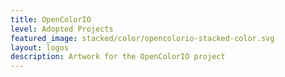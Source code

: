 ```yaml
---
title: OpenColorIO
level: Adopted Projects 
featured_image: stacked/color/opencolorio-stacked-color.svg
layout: logos
description: Artwork for the OpenColorIO project
---
```

